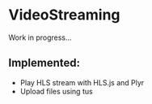 # VideoStreaming

Work in progress...

## Implemented:
* Play HLS stream with HLS.js and Plyr
* Upload files using tus
